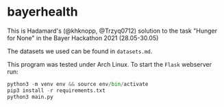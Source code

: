 # bayerhealth
This is Hadamard's (@khknopp, @Trzyq0712) solution to the task "Hunger for None" in the Bayer Hackathon 2021 (28.05-30.05)

The datasets we used can be found in ```datasets.md```.

This program was tested under Arch Linux. To start the ```Flask``` webserver run:
```python
python3 -m venv env && source env/bin/activate
pip3 install -r requirements.txt
python3 main.py
```
